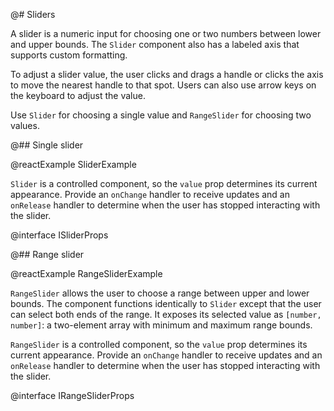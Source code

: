@# Sliders

A slider is a numeric input for choosing one or two numbers between lower and upper bounds.
The `Slider` component also has a labeled axis that supports custom formatting.

To adjust a slider value, the user clicks and drags a handle or clicks the axis to move the nearest
handle to that spot. Users can also use arrow keys on the keyboard to adjust the value.

Use `Slider` for choosing a single value and `RangeSlider` for choosing two values.

@## Single slider

@reactExample SliderExample

`Slider` is a controlled component, so the `value` prop determines its current appearance. Provide
an `onChange` handler to receive updates and an `onRelease` handler to determine when the user has
stopped interacting with the slider.

@interface ISliderProps

@## Range slider

@reactExample RangeSliderExample

`RangeSlider` allows the user to choose a range between upper and lower bounds. The component
functions identically to `Slider` except that the user can select both ends of the range. It exposes
its selected value as `[number, number]`: a two-element array with minimum and maximum range bounds.

`RangeSlider` is a controlled component, so the `value` prop determines its current appearance.
Provide an `onChange` handler to receive updates and an `onRelease` handler to determine when the
user has stopped interacting with the slider.

@interface IRangeSliderProps

